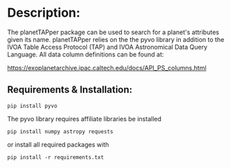 # Description:
The planetTAPper package can be used to search for a planet's attributes given its name.  planetTAPper relies on the the pyvo library in addition to the IVOA Table Access Protocol (TAP) and IVOA Astronomical Data Query Language.  All data column definitions can be found at:

https://exoplanetarchive.ipac.caltech.edu/docs/API_PS_columns.html

## Requirements & Installation:
```
pip install pyvo
```
The pyvo library requires affiliate libraries be installed
```
pip install numpy astropy requests
```
or install all required packages with 
```
pip install -r requirements.txt
```
